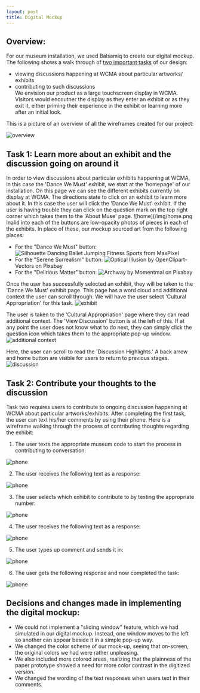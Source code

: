 ```yaml
---
layout: post
title: Digital Mockup
---
```


## Overview: 
For our museum installation, we used Balsamiq to create our digital mockup. The following shows a walk through of [two important tasks](https://museumsforall.github.io/2018-10-29-Paper-Prototype/) of our design: 
* viewing discussions happening at WCMA about particular artworks/ exhibits 
* contributing to such discussions  
We envision our product as a large touchscreen display in WCMA. Visitors would encoutner the display as they enter an exhibit or as they exit it, either priming their experience in the exhibit or learning more after an initial look.

This is a picture of an overview of all the wireframes created for our project: 

![overview](/img/wireframeoverview.png)

## Task 1: Learn more about an exhibit and the discussion going on around it

In order to view discussions about particular exhibits happening at WCMA, in this case the 'Dance We Must' exhibit, we start at the 'homepage' of our installation. On this page we can see the different exhibits currently on display at WCMA. The directions state to click on an exhibit to learn more about it. In this case the user will click the 'Dance We Must' exhibit. If the user is having trouble they can click on the question mark on the top right corner which takes them to the 'About Muse' page. 
![home](/img/home.png
Inalid into each of the buttons are low-opacity photos of pieces in each of the exhibits. In place of these, our mockup sourced art from the following places:
* For the "Dance We Must" button: ![Silhouette Dancing Ballet Jumping Fitness Sports](https://www.maxpixel.net/Silhouette-Dancing-Ballet-Jumping-Fitness-Sports-3280313) from MaxPixel
* For the "Serene Surrealism" button: ![Optical Illusion](https://pixabay.com/en/optical-illusion-black-pattern-153444/) by OpenClipart-Vectors on Pixabay
* For the "Delirious Matter" button: ![Archway](https://pixabay.com/en/arch-stone-stone-wall-old-wall-2705238/) by Momentmal on Pixabay

Once the user has successfully selected an exhibit, they will be taken to the 'Dance We Must' exhibit page. This page has a word cloud and additional context the user can scroll through. We will have the user select 'Cultural Appropriation' for this task. 
![exhibit](/img/exhibit.png) 

The user is taken to the 'Cultural Appropriation' page where they can read additional context. The 'View Discussion' button is at the left of this. If at any point the user does not know what to do next, they can simply click the question icon which takes them to the appropriate pop-up window. 
![additional context](/img/additional_context.png)

Here, the user can scroll to read the 'Discussion Highlights.' A back arrow and home button are visible for users to return to previous stages. 
![discussion](/img/discussion.png)

## Task 2: Contribute your thoughts to the discussion

Task two requires users to contribute to ongoing discussion happening at WCMA about particular artworks/exhibits. After completing the first task, the user can text his/her comments by using their phone. Here is a wireframe walking through the process of contributing thoughts regarding the exhibit: 

1) The user texts the appropriate museum code to start the process in contributing to conversation: 

![phone](/img/Phone1.png)

2) The user receives the following text as a response:

![phone](/img/Phone3.png)

3) The user selects which exhibit to contribute to by texting the appropriate number:

![phone](/img/Phone4.png)

4) The user receives the following text as a response:

![phone](/img/Phone5.png)

5) The user types up comment and sends it in:

![phone](/img/Phone6.png)

6) The user gets the following response and now completed the task:

![phone](/img/Phone7.png)

## Decisions and changes made in implementing the digital mockup:
* We could not implement a "sliding window" feature, which we had simulated in our digital mockup. Instead, one window moves to the left so another can appear beside it in a simple pop-up way.
* We changed the color scheme of our mock-up, seeing that on-screen, the original colors we had were rather unpleasing.
* We also included more colored areas, realizing that the plainness of the paper prototype showed a need for more color contrast in the digitized version.
* We changed the wording of the text responses when users text in their comments.
